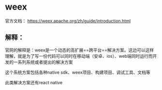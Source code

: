 # weex

官方文档： https://weex.apache.org/zh/guide/introduction.html 

## 解释：

官网的解释是：weex是一个动态的高扩展==跨平台==解决方案。这边可以这样理解，就是为了写一份代码可以同时在移动端（安卓、ios）、web端同时运行而开发的一系列系统或者提出的解决方案

这个系统方案包括各种native sdk、weex项目、构建项目、调试工具、文档等

此类解决方案还有react native
